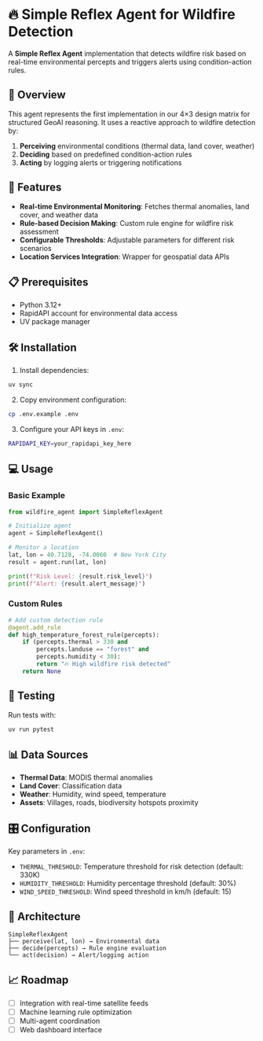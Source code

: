 # 🔥 Simple Reflex Agent for Wildfire Detection

A **Simple Reflex Agent** implementation that detects wildfire risk based on real-time environmental percepts and triggers alerts using condition-action rules.

## 🎯 Overview

This agent represents the first implementation in our 4×3 design matrix for structured GeoAI reasoning. It uses a reactive approach to wildfire detection by:

1. **Perceiving** environmental conditions (thermal data, land cover, weather)
2. **Deciding** based on predefined condition-action rules
3. **Acting** by logging alerts or triggering notifications

## 🚀 Features

- **Real-time Environmental Monitoring**: Fetches thermal anomalies, land cover, and weather data
- **Rule-based Decision Making**: Custom rule engine for wildfire risk assessment
- **Configurable Thresholds**: Adjustable parameters for different risk scenarios
- **Location Services Integration**: Wrapper for geospatial data APIs

## 📋 Prerequisites

- Python 3.12+
- RapidAPI account for environmental data access
- UV package manager

## 🛠️ Installation

1. Install dependencies:
```bash
uv sync
```

2. Copy environment configuration:
```bash
cp .env.example .env
```

3. Configure your API keys in `.env`:
```bash
RAPIDAPI_KEY=your_rapidapi_key_here
```

## 💻 Usage

### Basic Example

```python
from wildfire_agent import SimpleReflexAgent

# Initialize agent
agent = SimpleReflexAgent()

# Monitor a location
lat, lon = 40.7128, -74.0060  # New York City
result = agent.run(lat, lon)

print(f"Risk Level: {result.risk_level}")
print(f"Alert: {result.alert_message}")
```

### Custom Rules

```python
# Add custom detection rule
@agent.add_rule
def high_temperature_forest_rule(percepts):
    if (percepts.thermal > 330 and 
        percepts.landuse == "forest" and 
        percepts.humidity < 30):
        return "🔥 High wildfire risk detected"
    return None
```

## 🧪 Testing

Run tests with:
```bash
uv run pytest
```

## 📊 Data Sources

- **Thermal Data**: MODIS thermal anomalies
- **Land Cover**: Classification data
- **Weather**: Humidity, wind speed, temperature
- **Assets**: Villages, roads, biodiversity hotspots proximity

## 🎛️ Configuration

Key parameters in `.env`:
- `THERMAL_THRESHOLD`: Temperature threshold for risk detection (default: 330K)
- `HUMIDITY_THRESHOLD`: Humidity percentage threshold (default: 30%)
- `WIND_SPEED_THRESHOLD`: Wind speed threshold in km/h (default: 15)

## 🔧 Architecture

```
SimpleReflexAgent
├── perceive(lat, lon) → Environmental data
├── decide(percepts) → Rule engine evaluation
└── act(decision) → Alert/logging action
```

## 📈 Roadmap

- [ ] Integration with real-time satellite feeds
- [ ] Machine learning rule optimization
- [ ] Multi-agent coordination
- [ ] Web dashboard interface